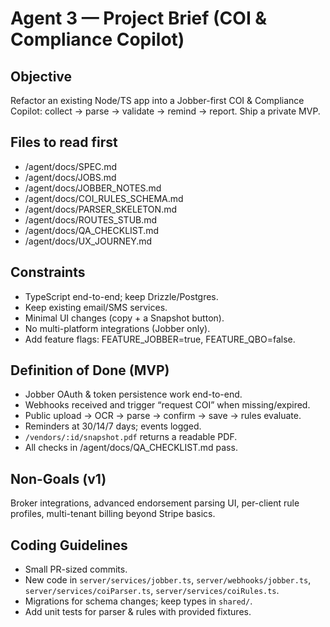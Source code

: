 # Agent 3 — Project Brief (COI & Compliance Copilot)

## Objective
Refactor an existing Node/TS app into a Jobber-first COI & Compliance Copilot:
collect → parse → validate → remind → report. Ship a private MVP.

## Files to read first
- /agent/docs/SPEC.md
- /agent/docs/JOBS.md
- /agent/docs/JOBBER_NOTES.md
- /agent/docs/COI_RULES_SCHEMA.md
- /agent/docs/PARSER_SKELETON.md
- /agent/docs/ROUTES_STUB.md
- /agent/docs/QA_CHECKLIST.md
- /agent/docs/UX_JOURNEY.md

## Constraints
- TypeScript end-to-end; keep Drizzle/Postgres.
- Keep existing email/SMS services.
- Minimal UI changes (copy + a Snapshot button).
- No multi-platform integrations (Jobber only).
- Add feature flags: FEATURE_JOBBER=true, FEATURE_QBO=false.

## Definition of Done (MVP)
- Jobber OAuth & token persistence work end-to-end.
- Webhooks received and trigger “request COI” when missing/expired.
- Public upload → OCR → parse → confirm → save → rules evaluate.
- Reminders at 30/14/7 days; events logged.
- `/vendors/:id/snapshot.pdf` returns a readable PDF.
- All checks in /agent/docs/QA_CHECKLIST.md pass.

## Non-Goals (v1)
Broker integrations, advanced endorsement parsing UI, per-client rule profiles, multi-tenant billing beyond Stripe basics.

## Coding Guidelines
- Small PR-sized commits.
- New code in `server/services/jobber.ts`, `server/webhooks/jobber.ts`, `server/services/coiParser.ts`, `server/services/coiRules.ts`.
- Migrations for schema changes; keep types in `shared/`.
- Add unit tests for parser & rules with provided fixtures.
